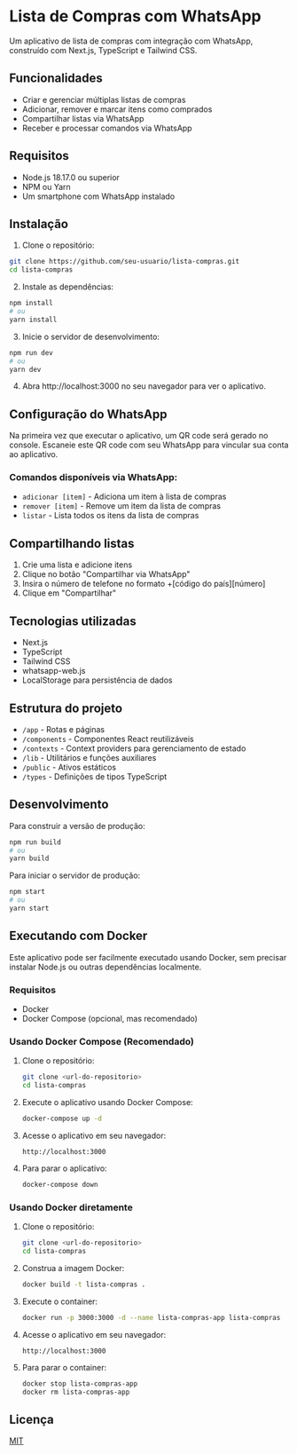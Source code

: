 # Lista de Compras com WhatsApp

Um aplicativo de lista de compras com integração com WhatsApp, construído com Next.js, TypeScript e Tailwind CSS.

## Funcionalidades

- Criar e gerenciar múltiplas listas de compras
- Adicionar, remover e marcar itens como comprados
- Compartilhar listas via WhatsApp
- Receber e processar comandos via WhatsApp

## Requisitos

- Node.js 18.17.0 ou superior
- NPM ou Yarn
- Um smartphone com WhatsApp instalado

## Instalação

1. Clone o repositório:

```bash
git clone https://github.com/seu-usuario/lista-compras.git
cd lista-compras
```

2. Instale as dependências:

```bash
npm install
# ou
yarn install
```

3. Inicie o servidor de desenvolvimento:

```bash
npm run dev
# ou
yarn dev
```

4. Abra http://localhost:3000 no seu navegador para ver o aplicativo.

## Configuração do WhatsApp

Na primeira vez que executar o aplicativo, um QR code será gerado no console. Escaneie este QR code com seu WhatsApp para vincular sua conta ao aplicativo.

### Comandos disponíveis via WhatsApp:

- `adicionar [item]` - Adiciona um item à lista de compras
- `remover [item]` - Remove um item da lista de compras
- `listar` - Lista todos os itens da lista de compras

## Compartilhando listas

1. Crie uma lista e adicione itens
2. Clique no botão "Compartilhar via WhatsApp"
3. Insira o número de telefone no formato +[código do país][número]
4. Clique em "Compartilhar"

## Tecnologias utilizadas

- Next.js
- TypeScript
- Tailwind CSS
- whatsapp-web.js
- LocalStorage para persistência de dados

## Estrutura do projeto

- `/app` - Rotas e páginas
- `/components` - Componentes React reutilizáveis
- `/contexts` - Context providers para gerenciamento de estado
- `/lib` - Utilitários e funções auxiliares
- `/public` - Ativos estáticos
- `/types` - Definições de tipos TypeScript

## Desenvolvimento

Para construir a versão de produção:

```bash
npm run build
# ou
yarn build
```

Para iniciar o servidor de produção:

```bash
npm start
# ou
yarn start
```

## Executando com Docker

Este aplicativo pode ser facilmente executado usando Docker, sem precisar instalar Node.js ou outras dependências localmente.

### Requisitos

- Docker
- Docker Compose (opcional, mas recomendado)

### Usando Docker Compose (Recomendado)

1. Clone o repositório:
   ```bash
   git clone <url-do-repositorio>
   cd lista-compras
   ```

2. Execute o aplicativo usando Docker Compose:
   ```bash
   docker-compose up -d
   ```

3. Acesse o aplicativo em seu navegador:
   ```
   http://localhost:3000
   ```

4. Para parar o aplicativo:
   ```bash
   docker-compose down
   ```

### Usando Docker diretamente

1. Clone o repositório:
   ```bash
   git clone <url-do-repositorio>
   cd lista-compras
   ```

2. Construa a imagem Docker:
   ```bash
   docker build -t lista-compras .
   ```

3. Execute o container:
   ```bash
   docker run -p 3000:3000 -d --name lista-compras-app lista-compras
   ```

4. Acesse o aplicativo em seu navegador:
   ```
   http://localhost:3000
   ```

5. Para parar o container:
   ```bash
   docker stop lista-compras-app
   docker rm lista-compras-app
   ```

## Licença

[MIT](LICENSE)

